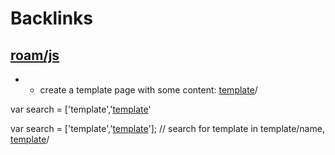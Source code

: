 
# Backlinks
## [roam/js](<roam/js.md>)
*  - create a template page with some content: [template](<template.md>)/

var search = ['template','[template](<template.md>)'

var search = ['template','[template](<template.md>)']; // search for template in template/name, [template](<template.md>)/

